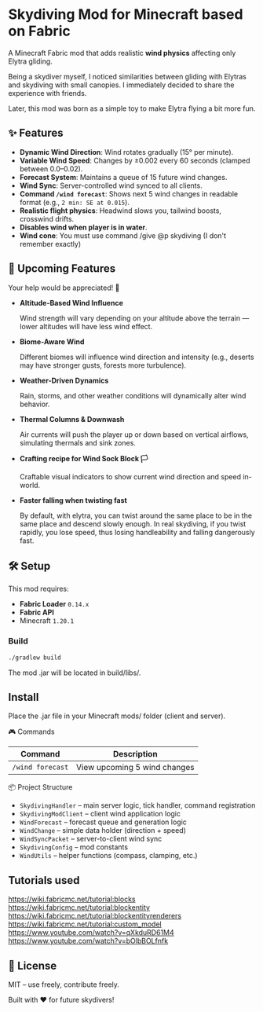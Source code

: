 # Skydiving Mod for Minecraft based on Fabric

A Minecraft Fabric mod that adds realistic **wind physics** affecting only Elytra gliding.

Being a skydiver myself, I noticed similarities between gliding with Elytras
and skydiving with small canopies. I immediately decided to share the experience
with friends.

Later, this mod was born as a simple toy to make Elytra flying a bit more fun.


## ✨ Features

- **Dynamic Wind Direction**: Wind rotates gradually (15° per minute).
- **Variable Wind Speed**: Changes by ±0.002 every 60 seconds (clamped between 0.0–0.02).
- **Forecast System**: Maintains a queue of 15 future wind changes.
- **Wind Sync**: Server-controlled wind synced to all clients.
- **Command `/wind forecast`**: Shows next 5 wind changes in readable format (e.g., `2 min: SE at 0.015`).
- **Realistic flight physics**: Headwind slows you, tailwind boosts, crosswind drifts.
- **Disables wind when player is in water**.
- **Wind cone**: You must use command /give @p skydiving (I don't remember exactly)


## 🧪 Upcoming Features

Your help would be appreciated! 💖

- **Altitude-Based Wind Influence**

  Wind strength will vary depending on your altitude above the terrain — lower altitudes will have less wind effect.

- **Biome-Aware Wind**

  Different biomes will influence wind direction and intensity (e.g., deserts may have stronger gusts, forests more turbulence).

- **Weather-Driven Dynamics**
  
  Rain, storms, and other weather conditions will dynamically alter wind behavior.

- **Thermal Columns & Downwash**

  Air currents will push the player up or down based on vertical airflows, simulating thermals and sink zones.

- **Crafting recipe for Wind Sock Block 🏳**

  Craftable visual indicators to show current wind direction and speed in-world.

- **Faster falling when twisting fast**

  By default, with elytra, you can twist around the same place to be in the same place and descend slowly enough. In real skydiving, if you twist rapidly, you lose speed, thus losing handleability and falling dangerously fast.


## 🛠 Setup

This mod requires:

- **Fabric Loader** `0.14.x`
- **Fabric API**
- Minecraft `1.20.1`

### Build

```bash
./gradlew build
```

The mod .jar will be located in build/libs/.

## Install

Place the .jar file in your Minecraft mods/ folder (client and server).

🎮 Commands

| Command            | Description                           |
|--------------------|---------------------------------------|
| `/wind forecast`   | View upcoming 5 wind changes           |

📦 Project Structure

* `SkydivingHandler` – main server logic, tick handler, command registration
* `SkydivingModClient` – client wind application logic
* `WindForecast` – forecast queue and generation logic
* `WindChange` – simple data holder (direction + speed)
* `WindSyncPacket` – server-to-client wind sync
* `SkydivingConfig` – mod constants
* `WindUtils` – helper functions (compass, clamping, etc.)

## Tutorials used

https://wiki.fabricmc.net/tutorial:blocks
https://wiki.fabricmc.net/tutorial:blockentity
https://wiki.fabricmc.net/tutorial:blockentityrenderers
https://wiki.fabricmc.net/tutorial:custom_model
https://www.youtube.com/watch?v=qXkduRD61M4
https://www.youtube.com/watch?v=bOlbBOLfnfk

## 🔗 License
MIT – use freely, contribute freely.

Built with ❤️ for future skydivers!

